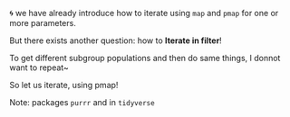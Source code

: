 🌀 we have already introduce how to iterate using `map` and `pmap` for one or more parameters.


But there exists another question: how to **Iterate in filter**!


To get different subgroup populations and then do same things, I donnot want to repeat~


So let us iterate, using pmap!   

Note: packages `purrr` and in `tidyverse`  
